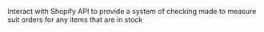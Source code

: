 Interact with Shopify API to provide a system of checking made to measure suit orders for any items that are in stock